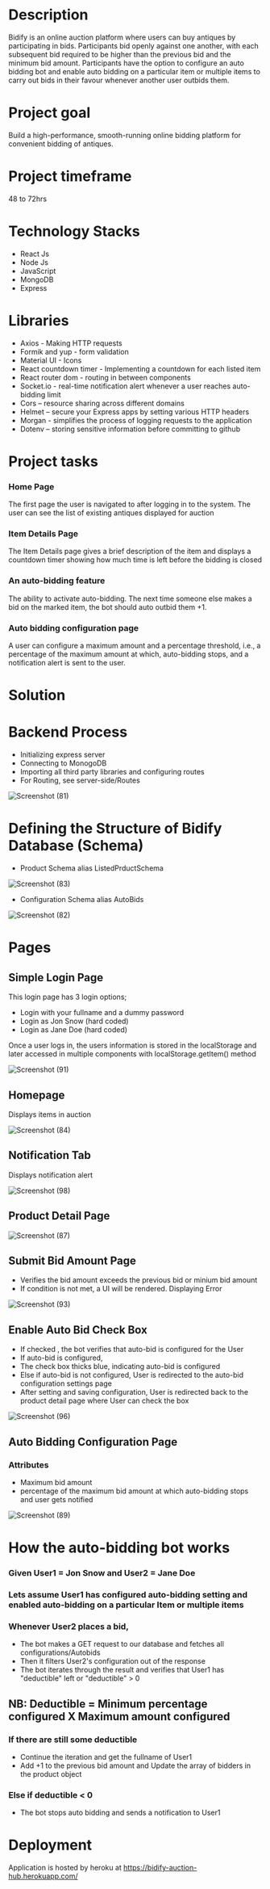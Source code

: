 # Description

Bidify is an online auction platform where users can buy antiques by participating in bids. Participants bid openly against one another, with each subsequent bid required to be higher than the previous bid and the minimum bid amount. Participants have the option to configure an auto bidding bot and enable auto bidding on a particular item or multiple items to carry out bids in their favour whenever another user outbids them.


# Project goal
Build a high-performance, smooth-running online bidding platform for convenient bidding of antiques.


# Project timeframe
48 to 72hrs


# Technology Stacks

* React Js
* Node Js
* JavaScript
* MongoDB
* Express


# Libraries

* Axios - Making HTTP requests
* Formik and yup - form validation
* Material UI - Icons
* React countdown timer - Implementing a countdown for each listed item
* React router dom - routing in between components
* Socket.io - real-time notification alert whenever a user reaches auto-bidding limit
* Cors – resource sharing across different domains
* Helmet – secure your Express apps by setting various HTTP headers
* Morgan - simplifies the process of logging requests to the application
* Dotenv – storing sensitive information before committing to github


# Project tasks

### Home Page
The first page the user is navigated to after logging in to the system. The user can see the list of  existing antiques displayed for auction 
  
  
### Item Details Page
The Item Details page gives a brief description of the item and displays a countdown timer showing  how much time is left before the bidding is closed
  
  
### An auto-bidding feature
The ability to activate auto-bidding. The next time someone else makes a bid on the marked item, the  bot should auto outbid them +1.
  
  
### Auto bidding configuration page
A user can configure a maximum amount and a percentage threshold, i.e., a percentage of the  maximum amount at which, auto-bidding stops, and a notification alert 		 is sent to the user.



# Solution



# Backend Process
* Initializing express server
* Connecting to MonogoDB
* Importing all third party libraries and configuring routes
* For Routing, see server-side/Routes

![Screenshot (81)](https://user-images.githubusercontent.com/93955657/154769720-0cf0278f-4b84-49f4-bba1-1bc9197d2684.png)


# Defining the Structure of Bidify Database (Schema)

* Product Schema alias ListedPrductSchema

![Screenshot (83)](https://user-images.githubusercontent.com/93955657/154770010-5399632b-b6cb-484b-a1e2-05ed3087d5b9.png)


* Configuration Schema  alias AutoBids

![Screenshot (82)](https://user-images.githubusercontent.com/93955657/154769411-fbe8d0d5-e5dc-4512-8568-3ac024b582cc.png)


# Pages

## Simple Login Page
This login page has 3 login options;

* Login with your fullname and a dummy password
* Login as Jon Snow (hard coded)
* Login as Jane Doe (hard coded)

Once a user logs in, the users information is stored in the localStorage and later accessed in multiple components with localStorage.getItem() method



![Screenshot (91)](https://user-images.githubusercontent.com/93955657/154771697-9b753df2-3a5c-4501-81d1-7b19472cb3f8.png)




## Homepage

Displays items in auction


![Screenshot (84)](https://user-images.githubusercontent.com/93955657/154770438-3a4a9f51-1e39-4dfd-8d49-1cf0ca330324.png)



## Notification Tab

Displays notification alert


![Screenshot (98)](https://user-images.githubusercontent.com/93955657/154775720-185e7917-ae78-42df-8a5a-3800f90c9b4e.png)




## Product Detail Page


![Screenshot (87)](https://user-images.githubusercontent.com/93955657/154771053-524acb53-bc24-4e33-a902-e68b850bf9c0.png)




## Submit Bid Amount Page

* Verifies the bid amount exceeds the previous bid or minium bid amount
* If condition is not met, a UI will be rendered. Displaying Error


![Screenshot (93)](https://user-images.githubusercontent.com/93955657/154774821-763f9a0b-62ba-4606-8548-c7a5730a32ca.png)



## Enable Auto Bid Check Box

* If checked , the bot verifies that auto-bid is configured for the User
* If auto-bid is configured, 
* The check box thicks blue, indicating auto-bid is configured
* Else if auto-bid is not configured, User is redirected to the auto-bid configuration settings page
* After setting and saving configuration, User is redirected back to the product detail page where User can check the box


![Screenshot (96)](https://user-images.githubusercontent.com/93955657/154775218-5b1b5e06-500c-4873-8b8b-d7ed01547271.png)



## Auto Bidding Configuration Page

### Attributes

* Maximum bid amount
* percentage of the maximum bid amount at which auto-bidding stops and user gets notified



![Screenshot (89)](https://user-images.githubusercontent.com/93955657/154771261-18ba7925-0ba0-4e11-b189-3d8961123d6e.png)





# How the auto-bidding bot works

### Given User1 = Jon Snow and User2 = Jane Doe

### Lets assume User1 has configured auto-bidding setting and enabled auto-bidding on a particular Item or multiple items

### Whenever User2 places a bid,

* The bot makes a GET request to our database and fetches all configurations/Autobids
* Then it filters User2's configuration out of the response
* The bot iterates through the result and verifies that User1 has "deductible" left or "deductible" > 0

## NB: Deductible = Minimum percentage configured X Maximum amount configured

### If there are still some deductible

* Continue the iteration and get the fullname of User1 
* Add +1 to the previous bid amount and Update the array of bidders in the product object

### Else if deductible < 0

* The bot stops auto bidding and sends a notification to User1



# Deployment

Application is hosted by heroku at https://bidify-auction-hub.herokuapp.com/











